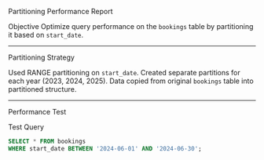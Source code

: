 Partitioning Performance Report

 Objective
Optimize query performance on the `bookings` table by partitioning it based on `start_date`.

---

Partitioning Strategy

 Used RANGE partitioning on `start_date`.
 Created separate partitions for each year (2023, 2024, 2025).
 Data copied from original `bookings` table into partitioned structure.

---

 Performance Test

 Test Query

```sql
SELECT * FROM bookings
WHERE start_date BETWEEN '2024-06-01' AND '2024-06-30';

